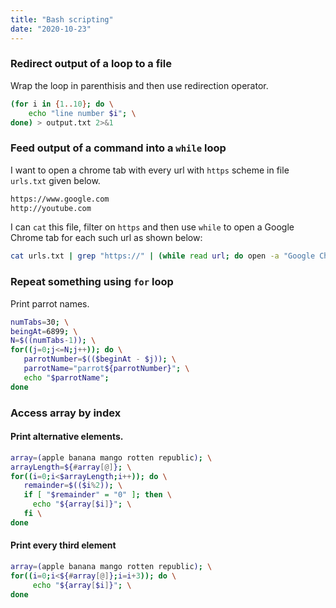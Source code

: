 ```yaml
---
title: "Bash scripting"
date: "2020-10-23"
---
```


### Redirect output of a loop to a file
Wrap the loop in parenthisis and then use redirection operator.
```bash
(for i in {1..10}; do \
    echo "line number $i"; \
done) > output.txt 2>&1
```

### Feed output of a command into a `while` loop
I want to open a chrome tab with every url with `https` scheme in file `urls.txt` given below.
```txt
https://www.google.com
http://youtube.com
```

I can `cat` this file, filter on `https` and then use `while` to open a Google Chrome tab for each such url as shown below:
```bash
cat urls.txt | grep "https://" | (while read url; do open -a "Google Chrome" "$url"; done)
```     

### Repeat something using `for` loop
Print parrot names.
```bash
numTabs=30; \
beingAt=6899; \
N=$((numTabs-1)); \
for((j=0;j<=N;j++)); do \
   parrotNumber=$(($beginAt - $j)); \
   parrotName="parrot${parrotNumber}"; \
   echo "$parrotName";
done
```

### Access array by index
#### Print alternative elements.
```bash
array=(apple banana mango rotten republic); \
arrayLength=${#array[@]}; \
for((i=0;i<$arrayLength;i++)); do \
   remainder=$(($i%2)); \
   if [ "$remainder" = "0" ]; then \
     echo "${array[$i]}"; \
   fi \
done
```
#### Print every third element
```bash
array=(apple banana mango rotten republic); \
for((i=0;i<${#array[@]};i=i+3)); do \
     echo "${array[$i]}"; \
done
```